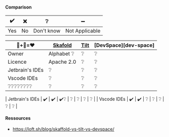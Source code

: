 #### Comparison

| ✔️ | ❌  | ❔           | ➖             |
| --- | --- | ---         |   ---           |
| Yes | No  | Don't know  | Not Applicable  |

<!-- Default line
| ❔❔❔❔❔❔❔❔   | ❔                  | ❔            | ❔                    |
-->
<!-- copy/paste: ✔️  ❌ ➖ ❔ -->

|   🐋+🐧=❤️     | [Skafold][skaffold] | [Tilt][tilt] | [DevSpace][dev-space] |
| ---             | ---                 | ---          | ---                   |
| Owner           | Alphabet ❔         | ❔            | ❔                    |
| Licence         | Apache 2.0          | ❔            | ❔                    |
| Jetbrain's IDEs | ❔                  | ❔            | ❔                    |
| Vscode IDEs     | ❔                  | ❔            | ❔                    |
| ❔❔❔❔❔❔❔❔   | ❔                  | ❔            | ❔                    |

| Jetbrain's IDEs | ✔️                | ✔️          | ✔️❔                   | ❔             | ❔             | ❔                  | ❔                |
| Vscode IDEs     | ✔️                | ✔️          | ❔                      | ❔            | ❔             | ❔                   | ❔               |


#### Ressources
- https://loft.sh/blog/skaffold-vs-tilt-vs-devspace/

<!-- Link tools -->
[skaffold]: https://skaffold.dev/
[tilt]:
[dev-space]: 

